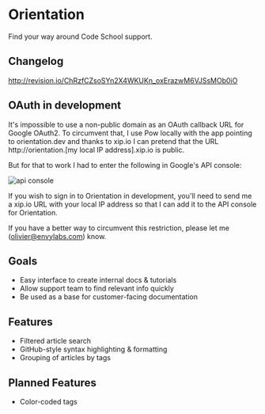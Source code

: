 # Orientation

Find your way around Code School support.

## Changelog
http://revision.io/ChRzfCZsoSYn2X4WKUKn_oxErazwM6VJSsMOb0iO

## OAuth in development
It's impossible to use a non-public domain as an OAuth callback URL for Google OAuth2. To circumvent that, I use Pow locally with the app pointing to orientation.dev and thanks to xip.io I can pretend that the URL http://orientation.[my local IP address].xip.io is public.

But for that to work I had to enter the following in Google's API console: 

![api console](http://f.cl.ly/items/2j1o021o3f3E053o0w2A/Screen%20Shot%202013-01-30%20at%207.33.18%20PM.png)

If you wish to sign in to Orientation in development, you'll need to send me a xip.io URL with your local IP address so that I can add it to the API console for Orientation.

If you have a better way to circumvent this restriction, please let me (olivier@envylabs.com) know.

## Goals

* Easy interface to create internal docs & tutorials
* Allow support team to find relevant info quickly
* Be used as a base for customer-facing documentation

## Features

* Filtered article search
* GitHub-style syntax highlighting & formatting
* Grouping of articles by tags

## Planned Features
* Color-coded tags
